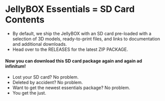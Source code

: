 # JellyBOX Essentials = SD Card Contents

- By default, we ship the JellyBOX with an SD card pre-loaded with a selection of 3D models, ready-to-print files, and links to documentation and additional downloads.
- Head over to the RELEASES for the latest ZIP PACKAGE. 


#### Now you can download this SD card package again and again ad infinitum!
- Lost your SD card? No problem.
- Deleted by accident? No problem.
- Want to get the newest essentials package? No problem.
- You get the just.
